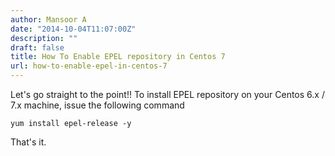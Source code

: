 ```yaml
---
author: Mansoor A
date: "2014-10-04T11:07:00Z"
description: ""
draft: false
title: How To Enable EPEL repository in Centos 7
url: how-to-enable-epel-in-centos-7
---
```



Let's go straight to the point!!
To install EPEL repository on your Centos 6.x / 7.x machine, issue the following command
```
yum install epel-release -y
```

That's it.



